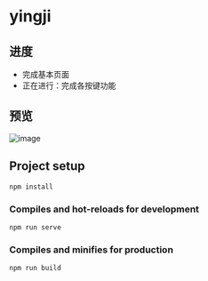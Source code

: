 # yingji

## 进度
- 完成基本页面
- 正在进行：完成各按键功能

## 预览
![image](https://raw.githubusercontent.com/laddwong/yingji/master/src/assets/GIF%20base.gif)

## Project setup
```
npm install
```

### Compiles and hot-reloads for development
```
npm run serve
```

### Compiles and minifies for production
```
npm run build
```

###
